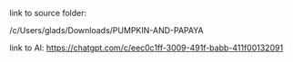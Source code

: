 
link to source folder:

/c/Users/glads/Downloads/PUMPKIN-AND-PAPAYA

link to AI:
https://chatgpt.com/c/eec0c1ff-3009-491f-babb-411f00132091

